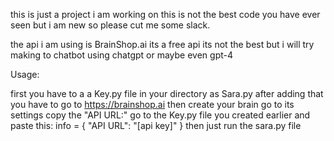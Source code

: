 this is just a project i am working on this is not the best code you have ever seen but i am new so please cut me some slack.

the api i am using is BrainShop.ai its a free api its not the best but i will try making to chatbot using chatgpt or maybe even gpt-4

Usage:

first you have to a a Key.py file in your directory as Sara.py after adding that you have to go to
https://brainshop.ai
then create your brain go to its settings copy the "API URL:"
go to the Key.py file you created earlier and paste this:
info = {
"API URL": "[api key]"
}
then just run the sara.py file
